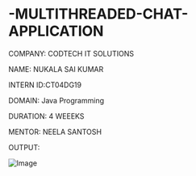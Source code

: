 # -MULTITHREADED-CHAT-APPLICATION

COMPANY: CODTECH IT SOLUTIONS

NAME:  NUKALA SAI KUMAR

INTERN ID:CT04DG19

DOMAIN:  Java Programming

DURATION: 4 WEEEKS

MENTOR: NEELA SANTOSH

OUTPUT:





![Image](https://github.com/user-attachments/assets/4afdb601-9c3f-4262-9948-d5219a4f7282)
